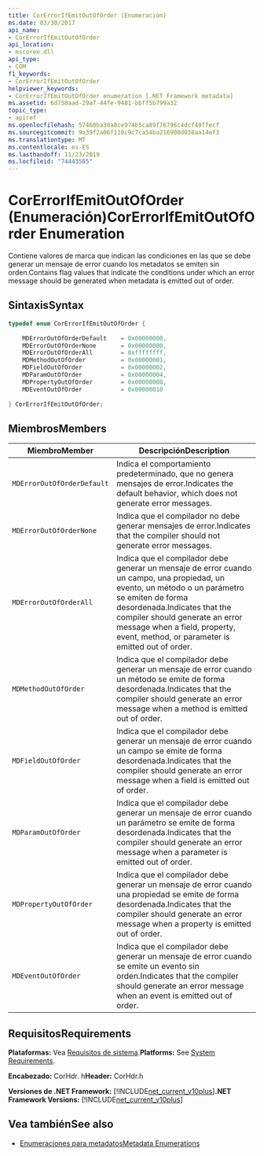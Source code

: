 ```yaml
---
title: CorErrorIfEmitOutOfOrder (Enumeración)
ms.date: 03/30/2017
api_name:
- CorErrorIfEmitOutOfOrder
api_location:
- mscoree.dll
api_type:
- COM
f1_keywords:
- CorErrorIfEmitOutOfOrder
helpviewer_keywords:
- CorErrorIfEmitOutOfOrder enumeration [.NET Framework metadata]
ms.assetid: 6d758aad-29a7-44fe-9481-bbff5b799a32
topic_type:
- apiref
ms.openlocfilehash: 57460ba30a8ce974b5ca89f76796c4dcf49ffecf
ms.sourcegitcommit: 9a39f2a06f110c9c7ca54ba216900d038aa14ef3
ms.translationtype: MT
ms.contentlocale: es-ES
ms.lasthandoff: 11/23/2019
ms.locfileid: "74443585"
---
```

# <a name="corerrorifemitoutoforder-enumeration"></a><span data-ttu-id="44e56-102">CorErrorIfEmitOutOfOrder (Enumeración)</span><span class="sxs-lookup"><span data-stu-id="44e56-102">CorErrorIfEmitOutOfOrder Enumeration</span></span>
<span data-ttu-id="44e56-103">Contiene valores de marca que indican las condiciones en las que se debe generar un mensaje de error cuando los metadatos se emiten sin orden.</span><span class="sxs-lookup"><span data-stu-id="44e56-103">Contains flag values that indicate the conditions under which an error message should be generated when metadata is emitted out of order.</span></span>  
  
## <a name="syntax"></a><span data-ttu-id="44e56-104">Sintaxis</span><span class="sxs-lookup"><span data-stu-id="44e56-104">Syntax</span></span>  
  
```cpp  
typedef enum CorErrorIfEmitOutOfOrder {  
  
    MDErrorOutOfOrderDefault    = 0x00000000,  
    MDErrorOutOfOrderNone       = 0x00000000,  
    MDErrorOutOfOrderAll        = 0xffffffff,  
    MDMethodOutOfOrder          = 0x00000001,  
    MDFieldOutOfOrder           = 0x00000002,  
    MDParamOutOfOrder           = 0x00000004,  
    MDPropertyOutOfOrder        = 0x00000008,  
    MDEventOutOfOrder           = 0x00000010  
  
} CorErrorIfEmitOutOfOrder;  
```  
  
## <a name="members"></a><span data-ttu-id="44e56-105">Miembros</span><span class="sxs-lookup"><span data-stu-id="44e56-105">Members</span></span>  
  
|<span data-ttu-id="44e56-106">Miembro</span><span class="sxs-lookup"><span data-stu-id="44e56-106">Member</span></span>|<span data-ttu-id="44e56-107">Descripción</span><span class="sxs-lookup"><span data-stu-id="44e56-107">Description</span></span>|  
|------------|-----------------|  
|`MDErrorOutOfOrderDefault`|<span data-ttu-id="44e56-108">Indica el comportamiento predeterminado, que no genera mensajes de error.</span><span class="sxs-lookup"><span data-stu-id="44e56-108">Indicates the default behavior, which does not generate error messages.</span></span>|  
|`MDErrorOutOfOrderNone`|<span data-ttu-id="44e56-109">Indica que el compilador no debe generar mensajes de error.</span><span class="sxs-lookup"><span data-stu-id="44e56-109">Indicates that the compiler should not generate error messages.</span></span>|  
|`MDErrorOutOfOrderAll`|<span data-ttu-id="44e56-110">Indica que el compilador debe generar un mensaje de error cuando un campo, una propiedad, un evento, un método o un parámetro se emiten de forma desordenada.</span><span class="sxs-lookup"><span data-stu-id="44e56-110">Indicates that the compiler should generate an error message when a field, property, event, method, or parameter is emitted out of order.</span></span>|  
|`MDMethodOutOfOrder`|<span data-ttu-id="44e56-111">Indica que el compilador debe generar un mensaje de error cuando un método se emite de forma desordenada.</span><span class="sxs-lookup"><span data-stu-id="44e56-111">Indicates that the compiler should generate an error message when a method is emitted out of order.</span></span>|  
|`MDFieldOutOfOrder`|<span data-ttu-id="44e56-112">Indica que el compilador debe generar un mensaje de error cuando un campo se emite de forma desordenada.</span><span class="sxs-lookup"><span data-stu-id="44e56-112">Indicates that the compiler should generate an error message when a field is emitted out of order.</span></span>|  
|`MDParamOutOfOrder`|<span data-ttu-id="44e56-113">Indica que el compilador debe generar un mensaje de error cuando un parámetro se emite de forma desordenada.</span><span class="sxs-lookup"><span data-stu-id="44e56-113">Indicates that the compiler should generate an error message when a parameter is emitted out of order.</span></span>|  
|`MDPropertyOutOfOrder`|<span data-ttu-id="44e56-114">Indica que el compilador debe generar un mensaje de error cuando una propiedad se emite de forma desordenada.</span><span class="sxs-lookup"><span data-stu-id="44e56-114">Indicates that the compiler should generate an error message when a property is emitted out of order.</span></span>|  
|`MDEventOutOfOrder`|<span data-ttu-id="44e56-115">Indica que el compilador debe generar un mensaje de error cuando se emite un evento sin orden.</span><span class="sxs-lookup"><span data-stu-id="44e56-115">Indicates that the compiler should generate an error message when an event is emitted out of order.</span></span>|  
  
## <a name="requirements"></a><span data-ttu-id="44e56-116">Requisitos</span><span class="sxs-lookup"><span data-stu-id="44e56-116">Requirements</span></span>  
 <span data-ttu-id="44e56-117">**Plataformas:** Vea [Requisitos de sistema](../../../../docs/framework/get-started/system-requirements.md).</span><span class="sxs-lookup"><span data-stu-id="44e56-117">**Platforms:** See [System Requirements](../../../../docs/framework/get-started/system-requirements.md).</span></span>  
  
 <span data-ttu-id="44e56-118">**Encabezado:** CorHdr. h</span><span class="sxs-lookup"><span data-stu-id="44e56-118">**Header:** CorHdr.h</span></span>  
  
 <span data-ttu-id="44e56-119">**Versiones de .NET Framework:** [!INCLUDE[net_current_v10plus](../../../../includes/net-current-v10plus-md.md)]</span><span class="sxs-lookup"><span data-stu-id="44e56-119">**.NET Framework Versions:** [!INCLUDE[net_current_v10plus](../../../../includes/net-current-v10plus-md.md)]</span></span>  
  
## <a name="see-also"></a><span data-ttu-id="44e56-120">Vea también</span><span class="sxs-lookup"><span data-stu-id="44e56-120">See also</span></span>

- [<span data-ttu-id="44e56-121">Enumeraciones para metadatos</span><span class="sxs-lookup"><span data-stu-id="44e56-121">Metadata Enumerations</span></span>](../../../../docs/framework/unmanaged-api/metadata/metadata-enumerations.md)
